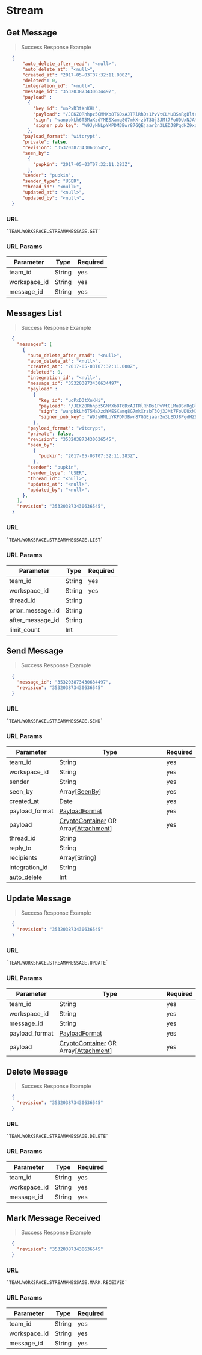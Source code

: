 # Stream

## Get Message

> Success Response Example

```json
  {
      "auto_delete_after_read": "<null>",
      "auto_delete_at": "<null>",
      "created_at": "2017-05-03T07:32:11.000Z",
      "deleted": 0,
      "integration_id": "<null>",
      "message_id": "353203873430634497",
      "payload" :     
        {
          "key_id": "uoPxD3tXnKHi",
          "payload": "/JEKZ0Rhhpz5GMMXb8T6DxAJTRlRhDs1PvVtCLMuBSnRgBltaP1EJ/TSvlm/KNerDjvsepVaD5+8hsuLvSRSc/d3MSAqYrTfoGiN0zu0yAQeiejwI/I=",
          "sign": "wanpbkLh6T5MaXzdYMESXamq8G7mkXrzbT3Qj3JMt7FoUDUxNJAYjXx8tLadn7jR1wUkR9aYYfhEUxkZt3RX4mUmwB",
          "signer_pub_key": "W9JyHNLpYKPDM3Bwr87GQEjaar2n3LEDJ8PgdHZ9xgvHwkxq2stM",
        },
      "payload_format": "witcrypt",
      "private": false,
      "revision": "353203873430636545",
      "seen_by":     
        {
          "pupkin": "2017-05-03T07:32:11.283Z",
        },
      "sender": "pupkin",
      "sender_type": "USER",
      "thread_id": "<null>",
      "updated_at": "<null>",
      "updated_by": "<null>",
  }
```

### URL

    `TEAM.WORKSPACE.STREAM#MESSAGE.GET`

### URL Params

| Parameter    |  Type   |  Required |
|--------------|---------|-----------|
| team_id      |  String |  yes      |
| workspace_id |  String |  yes      |
| message_id   |  String |  yes      |


## Messages List

> Success Response Example

```json
  {
    "messages": [
      {
        "auto_delete_after_read": "<null>",
        "auto_delete_at": "<null>",
        "created_at": "2017-05-03T07:32:11.000Z",
        "deleted": 0,
        "integration_id": "<null>",
        "message_id": "353203873430634497",
        "payload" :     
          {
            "key_id": "uoPxD3tXnKHi",
            "payload": "/JEKZ0Rhhpz5GMMXb8T6DxAJTRlRhDs1PvVtCLMuBSnRgBltaP1EJ/TSvlm/KNerDjvsepVaD5+8hsuLvSRSc/d3MSAqYrTfoGiN0zu0yAQeiejwI/I=",
            "sign": "wanpbkLh6T5MaXzdYMESXamq8G7mkXrzbT3Qj3JMt7FoUDUxNJAYjXx8tLadn7jR1wUkR9aYYfhEUxkZt3RX4mUmwB",
            "signer_pub_key": "W9JyHNLpYKPDM3Bwr87GQEjaar2n3LEDJ8PgdHZ9xgvHwkxq2stM",
          },
        "payload_format": "witcrypt",
        "private": false,
        "revision": "353203873430636545",
        "seen_by":     
          {
            "pupkin": "2017-05-03T07:32:11.283Z",
          },
        "sender": "pupkin",
        "sender_type": "USER",
        "thread_id": "<null>",
        "updated_at": "<null>",
        "updated_by": "<null>",
      },
    ],
    "revision": "353203873430636545",
  }
```

### URL

    `TEAM.WORKSPACE.STREAM#MESSAGE.LIST`

### URL Params

| Parameter        |  Type   |  Required |
|------------------|---------|-----------|
| team_id          |  String |  yes      |
| workspace_id     |  String |  yes      |
| thread_id        |  String |           |
| prior_message_id |  String |           |
| after_message_id |  String |           |
| limit_count      |  Int    |           |


## Send Message

> Success Response Example

```json
  {
    "message_id": "353203873430634497",
    "revision": "353203873430636545"
  }
```

### URL

    `TEAM.WORKSPACE.STREAM#MESSAGE.SEND`

### URL Params

| Parameter      |  Type                                                                    |  Required |
|----------------|--------------------------------------------------------------------------|-----------|
| team_id        |  String                                                                  |  yes      |
| workspace_id   |  String                                                                  |  yes      |
| sender         |  String                                                                  |  yes      |
| seen_by        |  Array[[SeenBy](#seenby)]                                                |  yes      |
| created_at     |  Date                                                                    |  yes      |
| payload_format |  [PayloadFormat](#payloadformat)                                         |  yes      |
| payload        |  [CryptoContainer](#cryptocontainer) OR Array[[Attachment](#attachment)] |  yes      |
| thread_id      |  String                                                                  |           |
| reply_to       |  String                                                                  |           |
| recipients     |  Array[String]                                                           |           |
| integration_id |  String                                                                  |           |
| auto_delete    |  Int                                                                     |           |


## Update Message

> Success Response Example

```json
  {
    "revision": "353203873430636545"
  }
```

### URL

    `TEAM.WORKSPACE.STREAM#MESSAGE.UPDATE`

### URL Params

| Parameter      |  Type                                                                    |  Required |
|----------------|--------------------------------------------------------------------------|-----------|
| team_id        |  String                                                                  |  yes      |
| workspace_id   |  String                                                                  |  yes      |
| message_id     |  String                                                                  |  yes      |
| payload_format |  [PayloadFormat](#payloadformat)                                         |  yes      |
| payload        |  [CryptoContainer](#cryptocontainer) OR Array[[Attachment](#attachment)] |  yes      |


## Delete Message

> Success Response Example

```json
  {
    "revision": "353203873430636545"
  }
```

### URL

    `TEAM.WORKSPACE.STREAM#MESSAGE.DELETE`

### URL Params

| Parameter    |  Type   |  Required |
|--------------|---------|-----------|
| team_id      |  String |  yes      |
| workspace_id |  String |  yes      |
| message_id   |  String |  yes      |


## Mark Message Received

> Success Response Example

```json
  {
    "revision": "353203873430636545"
  }
```

### URL

    `TEAM.WORKSPACE.STREAM#MESSAGE.MARK.RECEIVED`

### URL Params

| Parameter    |  Type   |  Required |
|--------------|---------|-----------|
| team_id      |  String |  yes      |
| workspace_id |  String |  yes      |
| message_id   |  String |  yes      |
